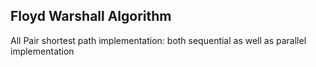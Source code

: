 Floyd Warshall Algorithm
-------------------------
All Pair shortest path implementation: both sequential as well as parallel implementation
